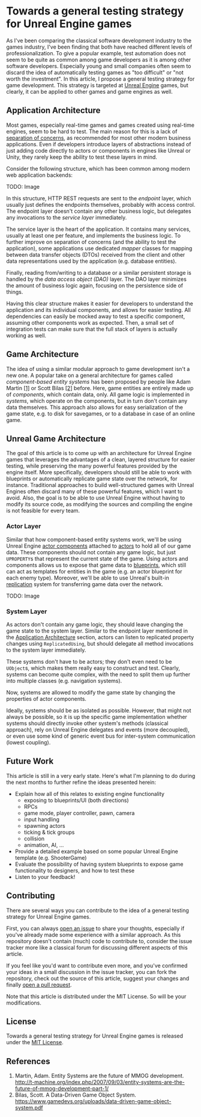 # Towards a general testing strategy for Unreal Engine games

As I've been comparing the classical software development industry to the games industry, I've been finding that both have reached different levels of professionalization. To give a popular example, test automation does not seem to be quite as common among game developers as it is among other software developers. Especially young and small companies often seem to discard the idea of automatically testing games as "too difficult" or "not worth the investment". In this article, I propose a general testing strategy for game development. This strategy is targeted at [Unreal Engine](https://www.unrealengine.com/en-US/) games, but clearly, it can be applied to other games and game engines as well.

## Application Architecture

Most games, especially real-time games and games created using real-time engines, seem to be hard to test. The main reason for this is a lack of [separation of concerns](https://en.wikipedia.org/wiki/Separation_of_concerns), as recommended for most other modern business applications. Even if developers introduce layers of abstractions instead of just adding code directly to actors or components in engines like Unreal or Unity, they rarely keep the ability to test these layers in mind.

Consider the following structure, which has been common among modern web application backends:

TODO: Image

In this structure, HTTP REST requests are sent to the _endpoint_ layer, which usually just defines the endpoints themselves, probably with access control. The endpoint layer doesn't contain any other business logic, but delegates any invocations to the _service layer_ immediately.

The service layer is the heart of the application. It contains many services, usually at least one per feature, and implements the business logic. To further improve on separation of concerns (and the ability to test the application), some applications use dedicated _mapper_ classes for mapping between data transfer objects (DTOs) received from the client and other data representations used by the application (e.g. database entities).

Finally, reading from/writing to a database or a similar persistent storage is handled by the _data access object (DAO)_ layer. The DAO layer minimizes the amount of business logic again, focusing on the persistence side of things.

Having this clear structure makes it easier for developers to understand the application and its individual components, and allows for easier testing. All dependencies can easily be mocked away to test a specific component, assuming other components work as expected. Then, a small set of integration tests can make sure that the full stack of layers is actually working as well.

## Game Architecture

The idea of using a similar modular approach to game development isn't a new one. A popular take on a general architecture for games called _component-based entity systems_ has been proposed by people like Adam Martin [[1]](#references) or Scott Bilas [[2]](#references) before. Here, game entities are entirely made up of _components_, which contain data, only. All game logic is implemented in _systems_, which operate on the components, but in turn don't contain any data themselves. This approach also allows for easy serialization of the game state, e.g. to disk for savegames, or to a database in case of an online game.

## Unreal Game Architecture

The goal of this article is to come up with an architecture for Unreal Engine games that leverages the advantages of a clean, layered structure for easier testing, while preserving the many powerful features provided by the engine itself. More specifically, developers should still be able to work with blueprints or automatically replicate game state over the network, for instance. Traditional approaches to build well-structured games with Unreal Engines often discard many of these powerful features, which I want to avoid. Also, the goal is to be able to use Unreal Engine without having to modify its source code, as modifying the sources and compiling the engine is not feasible for every team.

### Actor Layer

Similar that how component-based entity systems work, we'll be using Unreal Engine [actor components](https://docs.unrealengine.com/4.27/en-US/ProgrammingAndScripting/ProgrammingWithCPP/UnrealArchitecture/Actors/Components/) attached to [actors](https://docs.unrealengine.com/4.27/en-US/ProgrammingAndScripting/ProgrammingWithCPP/UnrealArchitecture/Actors/) to hold all of our game data. These components should not contain any game logic, but just `UPROPERTY`s that represent the current state of the game. Using actors and components allows us to expose that game data to [blueprints](https://docs.unrealengine.com/4.27/en-US/ProgrammingAndScripting/Blueprints/), which still can act as templates for entities in the game (e.g. an actor blueprint for each enemy type). Moreover, we'll be able to use Unreal's built-in [replication](https://docs.unrealengine.com/4.27/en-US/InteractiveExperiences/Networking/Actors/) system for transferring game data over the network.

TODO: Image

### System Layer

As actors don't contain any game logic, they should leave changing the game state to the system layer. Similar to the endpoint layer mentioned in the [Application Architecture](#application-architecture) section, actors can listen to replicated property changes using `ReplicatedUsing`, but should delegate all method invocations to the system layer immediately.

These systems don't have to be actors; they don't even need to be `UObject`s, which makes them really easy to construct and test. Clearly, systems can become quite complex, with the need to split them up further into multiple classes (e.g. navigation systems). 

Now, systems are allowed to modify the game state by changing the properties of actor components.

Ideally, systems should be as isolated as possible. However, that might not always be possible, so it is up the specific game implementation whether systems should directly invoke other system's methods (classical approach), rely on Unreal Engine delegates and events (more decoupled), or even use some kind of generic event bus for inter-system communication (lowest coupling).

## Future Work

This article is still in a very early state. Here's what I'm planning to do during the next months to further refine the ideas presented herein:

* Explain how all of this relates to existing engine functionality
    * exposing to blueprints/UI (both directions)
    * RPCs
    * game mode, player controller, pawn, camera
    * input handling
    * spawning actors
    * ticking & tick groups
    * collision
    * animation, AI, ...
* Provide a detailed example based on some popular Unreal Engine template (e.g. ShooterGame)
* Evaluate the possibility of having system blueprints to expose game functionality to designers, and how to test these
* Listen to your feedback!

## Contributing

There are several ways you can contribute to the idea of a general testing strategy for Unreal Engine games.

First, you can always [open an issue](https://github.com/npruehs/ue5-general-testing-strategy/issues) to share your thoughts, especially if you've already made some experience with a similar approach. As this repository doesn't contain (much) code to contribute to, consider the issue tracker more like a classical forum for discussing different aspects of this article.

If you feel like you'd want to contribute even more, and you've confirmed your ideas in a small discussion in the issue tracker, you can fork the repository, check out the source of this article, suggest your changes and finally [open a pull request](https://docs.github.com/en/pull-requests/collaborating-with-pull-requests/proposing-changes-to-your-work-with-pull-requests/creating-a-pull-request).

Note that this article is distributed under the MIT License. So will be your modifications.

## License

Towards a general testing strategy for Unreal Engine games is released under the [MIT License](https://github.com/npruehs/ue5-general-testing-strategy/blob/main/LICENSE).

## References

1. Martin, Adam. Entity Systems are the future of MMOG development. http://t-machine.org/index.php/2007/09/03/entity-systems-are-the-future-of-mmog-development-part-1/
1. Bilas, Scott. A Data-Driven Game Object System. https://www.gamedevs.org/uploads/data-driven-game-object-system.pdf
